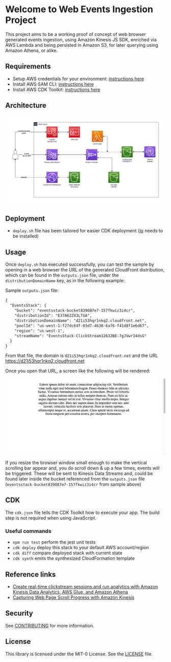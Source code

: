# Welcome to Web Events Ingestion Project

This project aims to be a working proof of concept of web browser generated events ingestion, using Amazon Kinesis JS SDK, enriched via AWS Lambda and being persisted in Amazon S3, for later querying using Amazon Athena, or alike.

## Requirements

* Setup AWS credentials for your environment: [instructions here](https://docs.aws.amazon.com/cli/latest/userguide/cli-configure-files.html)
* Install AWS SAM CLI: [instructions here](https://docs.aws.amazon.com/serverless-application-model/latest/developerguide/install-sam-cli.html)
* Install AWS CDK Toolkit: [instructions here](https://docs.aws.amazon.com/cdk/v2/guide/cli.html)

## Architecture

![Architecture Diagram](assets/arch.png)

## Deployment

* `deploy.sh` file has been tailored for easier CDK deployment ([jq](https://jqlang.github.io/jq/) needs to be installed)

## Usage 

Once `deploy.sh` has executed successfully, you can test the sample by opening in a web browser the URL of the generated CloudFront distribution, which can be found in the `outputs.json` file, under the `distributionDomainName` key, as in the following example:

Sample `outputs.json` file:

```
{
  "EventsStack": {
    "bucket": "eventsstack-bucket839087e7-157fkwiz3i4cr",
    "distributionId": "E37A62Z43LTGA",
    "distributionDomainName": "d21i53hqr1nkq2.cloudfront.net",
    "poolId": "us-west-1:f27dc64f-03d7-4638-6a76-f41d8f1e6d67",
    "region": "us-west-1",
    "streamName": "EventsStack-ClickStream12632BE-7gJVwrI4dsG"
  }
}
```

From that file, the domain is `d21i53hqr1nkq2.cloudfront.net` and the URL https://d21i53hqr1nkq2.cloudfront.net

Once you open that URL, a screen like the following will be rendered:

![Web Screenshot](assets/doc/usage-screenshot-1.png)

If you resize the browser window small enough to make the vertical scrolling bar appear and, you do scroll down & up a few times, events will be triggered. These will be sent to Kinesis Data Streams and, could be found later inside the bucket referenced from the `outputs.json` file (`eventsstack-bucket839087e7-157fkwiz3i4cr` from sample above)

## CDK

The `cdk.json` file tells the CDK Toolkit how to execute your app. The build step is not required when using JavaScript.

### Useful commands

* `npm run test`         perform the jest unit tests
* `cdk deploy`           deploy this stack to your default AWS account/region
* `cdk diff`             compare deployed stack with current state
* `cdk synth`            emits the synthesized CloudFormation template

## Reference links
- [Create real-time clickstream sessions and run analytics with Amazon Kinesis Data Analytics, AWS Glue, and Amazon Athena](https://aws.amazon.com/blogs/big-data/create-real-time-clickstream-sessions-and-run-analytics-with-amazon-kinesis-data-analytics-aws-glue-and-amazon-athena/)
- [Capturing Web Page Scroll Progress with Amazon Kinesis](https://docs.aws.amazon.com/sdk-for-javascript/v2/developer-guide/kinesis-examples-capturing-page-scrolling.html)

## Security

See [CONTRIBUTING](CONTRIBUTING.md#security-issue-notifications) for more information.

## License

This library is licensed under the MIT-0 License. See the [LICENSE](LICENSE) file.